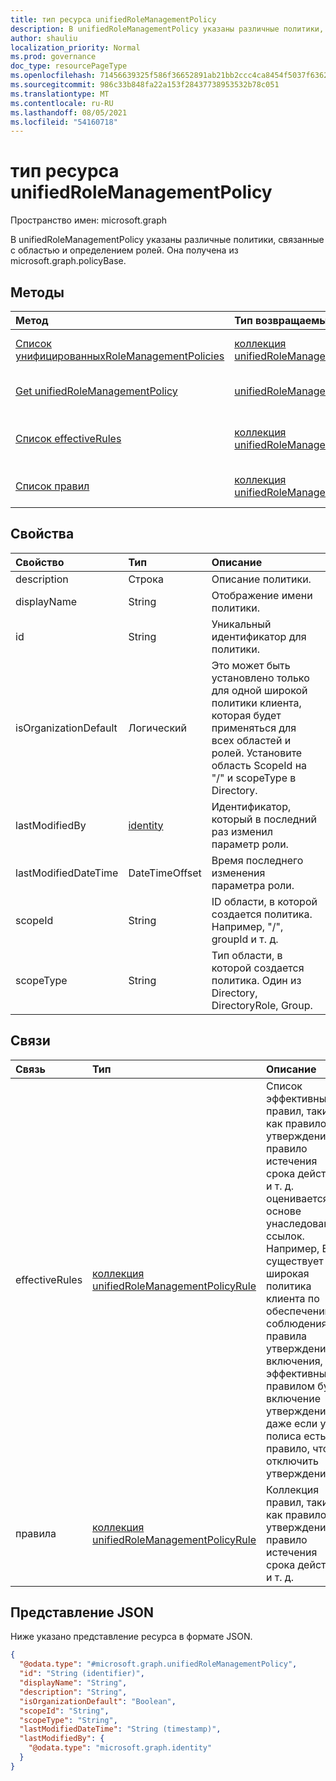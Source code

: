 ```yaml
---
title: тип ресурса unifiedRoleManagementPolicy
description: В unifiedRoleManagementPolicy указаны различные политики, связанные с областью и определением ролей. Она получена из microsoft.graph.policyBase.
author: shauliu
localization_priority: Normal
ms.prod: governance
doc_type: resourcePageType
ms.openlocfilehash: 71456639325f586f36652891ab21bb2ccc4ca8454f5037f6362d39fb7b4a6898
ms.sourcegitcommit: 986c33b848fa22a153f28437738953532b78c051
ms.translationtype: MT
ms.contentlocale: ru-RU
ms.lasthandoff: 08/05/2021
ms.locfileid: "54160718"
---
```

# <a name="unifiedrolemanagementpolicy-resource-type"></a>тип ресурса unifiedRoleManagementPolicy

Пространство имен: microsoft.graph

В unifiedRoleManagementPolicy указаны различные политики, связанные с областью и определением ролей. Она получена из microsoft.graph.policyBase.

## <a name="methods"></a>Методы
|Метод|Тип возвращаемых данных|Описание|
|:---|:---|:---|
|[Список унифицированныхRoleManagementPolicies](../api/unifiedrolemanagementpolicy-list.md)|[коллекция unifiedRoleManagementPolicy](../resources/unifiedrolemanagementpolicy.md)|Получите список объектов [unifiedRoleManagementPolicy](../resources/unifiedrolemanagementpolicy.md) и их свойств.|
|[Get unifiedRoleManagementPolicy](../api/unifiedrolemanagementpolicy-get.md)|[unifiedRoleManagementPolicy](../resources/unifiedrolemanagementpolicy.md)|Ознакомьтесь с свойствами и отношениями объекта [unifiedRoleManagementPolicy.](../resources/unifiedrolemanagementpolicy.md)|
|[Список effectiveRules](../api/unifiedrolemanagementpolicy-list-effectiverules.md)|[коллекция unifiedRoleManagementPolicyRule](../resources/unifiedrolemanagementpolicyrule.md)|Получите ресурсы unifiedRoleManagementPolicyRule из свойства эффективной навигацииRules.|
|[Список правил](../api/unifiedrolemanagementpolicy-list-rules.md)|[коллекция unifiedRoleManagementPolicyRule](../resources/unifiedrolemanagementpolicyrule.md)|Получите ресурсы unifiedRoleManagementPolicyRule из свойства навигации правил.|

## <a name="properties"></a>Свойства
|Свойство|Тип|Описание|
|:---|:---|:---|
|description|Строка|Описание политики.|
|displayName|String|Отображение имени политики.|
|id|String|Уникальный идентификатор для политики.|
|isOrganizationDefault|Логический|Это может быть установлено только для одной широкой политики клиента, которая будет применяться для всех областей и ролей. Установите область ScopeId на "/" и scopeType в Directory.|
|lastModifiedBy|[identity](../resources/identity.md)|Идентификатор, который в последний раз изменил параметр роли.|
|lastModifiedDateTime|DateTimeOffset|Время последнего изменения параметра роли.|
|scopeId|String|ID области, в которой создается политика. Например, "/", groupId и т. д.|
|scopeType|String|Тип области, в которой создается политика. Один из Directory, DirectoryRole, Group.|

## <a name="relationships"></a>Связи
|Связь|Тип|Описание|
|:---|:---|:---|
|effectiveRules|[коллекция unifiedRoleManagementPolicyRule](../resources/unifiedrolemanagementpolicyrule.md)|Список эффективных правил, таких как правило утверждения, правило истечения срока действия и т. д. оценивается на основе унаследованных ссылок. Например, Если существует широкая политика клиента по обеспечению соблюдения правила утверждения включения, эффективным правилом будет включение утверждения, даже если у полиса есть правило, чтобы отключить утверждение.|
|правила|[коллекция unifiedRoleManagementPolicyRule](../resources/unifiedrolemanagementpolicyrule.md)|Коллекция правил, таких как правило утверждения, правило истечения срока действия и т. д.|

## <a name="json-representation"></a>Представление JSON
Ниже указано представление ресурса в формате JSON.
<!-- {
  "blockType": "resource",
  "keyProperty": "id",
  "@odata.type": "microsoft.graph.unifiedRoleManagementPolicy",
  "openType": false
}
-->
``` json
{
  "@odata.type": "#microsoft.graph.unifiedRoleManagementPolicy",
  "id": "String (identifier)",
  "displayName": "String",
  "description": "String",
  "isOrganizationDefault": "Boolean",
  "scopeId": "String",
  "scopeType": "String",
  "lastModifiedDateTime": "String (timestamp)",
  "lastModifiedBy": {
    "@odata.type": "microsoft.graph.identity"
  }
}
```

